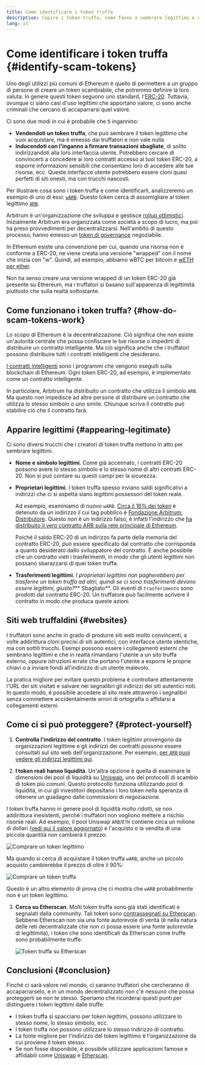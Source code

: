 ```yaml
---
title: Come identificare i token truffa
description: Capire i token truffa, come fanno a sembrare legittimi e come evitarli.
lang: it
---
```


# Come identificare i token truffa {#identify-scam-tokens}

Uno degli utilizzi più comuni di Ethereum è quello di permettere a un gruppo di persone di creare un token scambiabile, che potremmo definire la loro valuta. In genere questi token seguono uno standard, l'[ERC-20](/developers/docs/standards/tokens/erc-20/). Tuttavia, ovunque ci siano casi d'uso legittimi che apportano valore, ci sono anche criminali che cercano di accaparrarsi quel valore.

Ci sono due modi in cui è probabile che ti ingannino:

- **Vendendoti un token truffa**, che può sembrare il token legittimo che vuoi acquistare, ma è emesso dai truffatori e non vale nulla.
- **Inducendoti con l'inganno a firmare transazioni sbagliate**, di solito indirizzandoti alla loro interfaccia utente. Potrebbero cercare di convincerti a concedere ai loro contratti accesso ai tuoi token ERC-20, a esporre informazioni sensibili che consentano loro di accedere alle tue risorse, ecc. Queste interfacce utente potrebbero essere cloni quasi perfetti di siti onesti, ma con trucchi nascosti.

Per illustrare cosa sono i token truffa e come identificarli, analizzeremo un esempio di uno di essi: [`wARB`](https://etherscan.io/token/0xb047c8032b99841713b8e3872f06cf32beb27b82). Questo token cerca di assomigliare al token legittimo [`ARB`](https://etherscan.io/address/0xb50721bcf8d664c30412cfbc6cf7a15145234ad1).

<ExpandableCard
title="Cosa è ARB?"
contentPreview=''>

Arbitrum è un'organizzazione che sviluppa e gestisce [rollup ottimistici](/developers/docs/scaling/optimistic-rollups/). Inizialmente Arbitrum era organizzata come società a scopo di lucro, ma poi ha preso provvedimenti per decentralizzarsi. Nell'ambito di questo processo, hanno emesso un [token di governance](/dao/#token-based-membership) negoziabile.

</ExpandableCard>

<ExpandableCard
title="Perchè il token truffa è chiamato wARB?"
contentPreview=''>

In Ethereum esiste una convenzione per cui, quando una risorsa non è conforme a ERC-20, ne viene creata una versione "wrapped" con il nome che inizia con "w". Quindi, ad esempio, abbiamo wBTC per bitcoin e <a href="https://cointelegraph.com/news/what-is-wrapped-ethereum-weth-and-how-does-it-work">wETH per ether</a>.

Non ha senso creare una versione wrapped di un token ERC-20 già presente su Ethereum, ma i truffatori si basano sull'apparenza di legittimità piuttosto che sulla realtà sottostante.

</ExpandableCard>

## Come funzionano i token truffa? {#how-do-scam-tokens-work}

Lo scopo di Ethereum è la decentralizzazione. Ciò significa che non esiste un'autorità centrale che possa confiscare le tue risorse o impedirti di distribuire un contratto intelligente. Ma ciò significa anche che i truffatori possono distribuire tutti i contratti intelligenti che desiderano.

<ExpandableCard
title="Cosa sono i contratti intelligenti?"
contentPreview=''>

[I contratti intelligenti](/developers/docs/smart-contracts/) sono i programmi che vengono eseguiti sulla blockchain di Ethereum. Ogni token ERC-20, ad esempio, è implementato come un contratto intelligente.

</ExpandableCard>

In particolare, Arbitrum ha distribuito un contratto che utilizza il simbolo `ARB`. Ma questo non impedisce ad altre persone di distribuire un contratto che utilizza lo stesso simbolo o uno simile. Chiunque scriva il contratto può stabilire ciò che il contratto farà.

## Apparire legittimi {#appearing-legitimate}

Ci sono diversi trucchi che i creatori di token truffa mettono in atto per sembrare legittimi.

- **Nome e simbolo legittimi**. Come già accennato, i contratti ERC-20 possono avere lo stesso simbolo e lo stesso nome di altri contratti ERC-20. Non si può contare su questi campi per la sicurezza.

- **Proprietari legittimi**. I token truffa spesso inviano saldi significativi a indirizzi che ci si aspetta siano legittimi possessori del token reale.

  Ad esempio, esaminiamo di nuovo `wARB`. [Circa il 16% dei token](https://etherscan.io/token/0xb047c8032b99841713b8e3872f06cf32beb27b82?a=0x1c8db745abe3c8162119b9ef2c13864cd1fdd72f) è detenuto da un indirizzo il cui tag pubblico è [Fondazione Arbitrum: Distributore](https://etherscan.io/address/0x1c8db745abe3c8162119b9ef2c13864cd1fdd72f). Questo _non_ è un indirizzo falso, è infatti l'indirizzo che [ha distribuito il vero contratto ARB sulla rete principale di Ethereum](https://etherscan.io/tx/0x242b50ab4fe9896cb0439cfe6e2321d23feede7eeceb31aa2dbb46fc06ed2670).

  Poiché il saldo ERC-20 di un indirizzo fa parte della memoria del contratto ERC-20, può essere specificato dal contratto che corrisponda a quanto desiderato dallo sviluppatore del contratto. È anche possibile che un contratto vieti i trasferimenti, in modo che gli utenti legittimi non possano sbarazzarsi di quei token truffa.

- **Trasferimenti legittimi**. _I proprietari legittimi non pagherebbero per trasferire un token truffa ad altri, quindi se ci sono trasferimenti devono essere legittimi, giusto?_** Sbagliato**. Gli eventi di `trasferimento` sono prodotti dal contratto ERC-20. Un truffatore può facilmente scrivere il contratto in modo che produca queste azioni.

## Siti web truffaldini {#websites}

I truffatori sono anche in grado di produrre siti web molto convincenti, a volte addirittura cloni precisi di siti autentici, con interfacce utente identiche, ma con sottili trucchi. Esempi possono essere i collegamenti esterni che sembrano legittimi e che in realtà rimandano l'utente a un sito truffa esterno, oppure istruzioni errate che portano l'utente a esporre le proprie chiavi o a inviare fondi all'indirizzo di un utente malevolo.

La pratica migliore per evitare questo problema è controllare attentamente l'URL dei siti visitati e salvare nei segnalibri gli indirizzi dei siti autentici noti. In questo modo, è possibile accedere al sito reale attraverso i segnalibri senza commettere accidentalmente errori di ortografia o affidarsi a collegamenti esterni.

## Come ci si può proteggere? {#protect-yourself}

1. **Controlla l'indirizzo del contratto**. I token legittimi provengono da organizzazioni legittime e gli indirizzi dei contratti possono essere consultati sul sito web dell'organizzazione. Per esempio, [per `ARB` puoi vedere gli indirizzi legittimi qui](https://docs.arbitrum.foundation/deployment-addresses#token).

2. **I token reali hanno liquidità**. Un'altra opzione è quella di esaminare le dimensioni dei pool di liquidità su [Uniswap](https://uniswap.org/), uno dei protocolli di scambio di token più comuni. Questo protocollo funziona utilizzando pool di liquidità, in cui gli investitori depositano i loro token nella speranza di ottenere un guadagno dalle commissioni di negoziazione.

I token truffa hanno in genere pool di liquidità molto ridotti, se non addirittura inesistenti, perché i truffatori non vogliono mettere a rischio risorse reali. Ad esempio, il pool Uniswap `ARB`/`ETH` contiene circa un milione di dollari ([vedi qui il valore aggiornato](https://info.uniswap.org/#/pools/0x755e5a186f0469583bd2e80d1216e02ab88ec6ca)) e l'acquisto o la vendita di una piccola quantità non cambierà il prezzo:

![Comprare un token legittimo](./uniswap-real.png)

Ma quando si cerca di acquistare il token truffa `wARB`, anche un piccolo acquisto cambierebbe il prezzo di oltre il 90%:

![Comprare un token truffa](./uniswap-scam.png)

Questo è un altro elemento di prova che ci mostra che `wARB` probabilmente non è un token legittimo.

3. **Cerca su Etherscan**. Molti token truffa sono già stati identificati e segnalati dalla community. Tali token sono [contrassegnati su Etherscan](https://info.etherscan.com/etherscan-token-reputation/). Sebbene Etherscan non sia una fonte autorevole di verità (è nella natura delle reti decentralizzate che non ci possa essere una fonte autorevole di legittimità), i token che sono identificati da Etherscan come truffe sono probabilmente truffe.

   ![Token truffa su Etherscan](./etherscan-scam.png)

## Conclusioni {#conclusion}

Finché ci sarà valore nel mondo, ci saranno truffatori che cercheranno di accaparrarselo, e in un mondo decentralizzato non c'è nessuno che possa proteggerti se non te stesso. Speriamo che ricorderai questi punti per distinguere i token legittimi dalle truffe:

- I token truffa si spacciano per token legittimi, possono utilizzare lo stesso nome, lo stesso simbolo, ecc.
- I token truffa _non possono_ utilizzare lo stesso indirizzo di contratto.
- La fonte migliore per l'indirizzo del token legittimo è l'organizzazione da cui proviene il token stesso.
- Se non fosse disponibile, è possibile utilizzare applicazioni famose e affidabili come [Uniswap](https://app.uniswap.org/#/swap) e [Etherscan](https://etherscan.io/).
